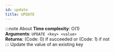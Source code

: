 ```yaml
---
id: update
title: UPDATE
---
```

:::note About
**Time complexity**: O(1)  
**Arguments**: `UPDATE <key> <value>`  
**Returns**: (Code: 0) if succeeded or (Code: 1) if not  
:::
Update the value of an existing key